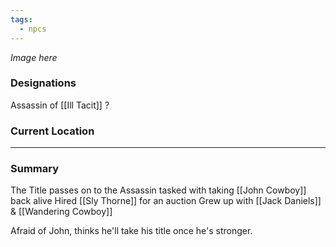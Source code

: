 ```yaml
---
tags:
  - npcs
---
```

*Image here*

### Designations
Assassin of [[Ill Tacit]] ?

### Current Location


___
### Summary
The Title passes on to the 
Assassin tasked with taking [[John Cowboy]] back alive
Hired [[Sly Thorne]] for an auction
Grew up with [[Jack Daniels]] & [[Wandering Cowboy]]

Afraid of John, thinks he'll take his title once he's stronger. 
